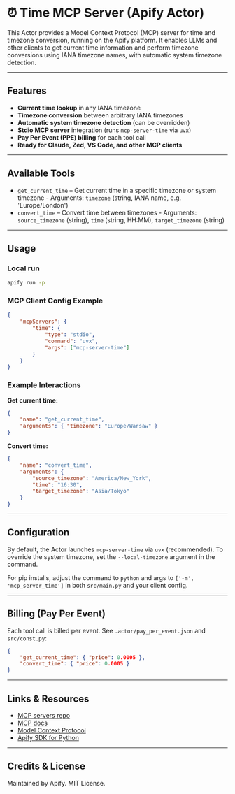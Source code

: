
# ⏰ Time MCP Server (Apify Actor)

This Actor provides a Model Context Protocol (MCP) server for time and timezone conversion, running on the Apify platform. It enables LLMs and other clients to get current time information and perform timezone conversions using IANA timezone names, with automatic system timezone detection.

---

## Features

- **Current time lookup** in any IANA timezone
- **Timezone conversion** between arbitrary IANA timezones
- **Automatic system timezone detection** (can be overridden)
- **Stdio MCP server** integration (runs `mcp-server-time` via `uvx`)
- **Pay Per Event (PPE) billing** for each tool call
- **Ready for Claude, Zed, VS Code, and other MCP clients**

---

## Available Tools

- `get_current_time` – Get current time in a specific timezone or system timezone
        - Arguments: `timezone` (string, IANA name, e.g. 'Europe/London')
- `convert_time` – Convert time between timezones
        - Arguments: `source_timezone` (string), `time` (string, HH:MM), `target_timezone` (string)

---

## Usage

### Local run

```sh
apify run -p
```

### MCP Client Config Example

```json
{
    "mcpServers": {
        "time": {
            "type": "stdio",
            "command": "uvx",
            "args": ["mcp-server-time"]
        }
    }
}
```

### Example Interactions

**Get current time:**

```json
{
    "name": "get_current_time",
    "arguments": { "timezone": "Europe/Warsaw" }
}
```

**Convert time:**

```json
{
    "name": "convert_time",
    "arguments": {
        "source_timezone": "America/New_York",
        "time": "16:30",
        "target_timezone": "Asia/Tokyo"
    }
}
```

---

## Configuration

By default, the Actor launches `mcp-server-time` via `uvx` (recommended). To override the system timezone, set the `--local-timezone` argument in the command.

For pip installs, adjust the command to `python` and args to `['-m', 'mcp_server_time']` in both `src/main.py` and your client config.

---

## Billing (Pay Per Event)

Each tool call is billed per event. See `.actor/pay_per_event.json` and `src/const.py`:

```json
{
    "get_current_time": { "price": 0.0005 },
    "convert_time": { "price": 0.0005 }
}
```

---

## Links & Resources

- [MCP servers repo](https://github.com/apify/mcp-servers)
- [MCP docs](https://mcp.apify.com)
- [Model Context Protocol](https://modelcontextprotocol.io)
- [Apify SDK for Python](https://docs.apify.com/sdk/python)

---

## Credits & License

Maintained by Apify. MIT License.
